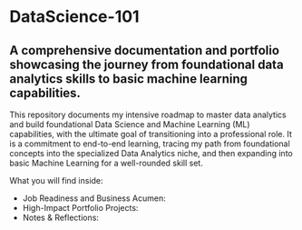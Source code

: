 # DataScience-101
A comprehensive documentation and portfolio showcasing the journey from foundational data analytics skills to basic machine learning capabilities.
---------------------------------------------------------------------------------------------------------------------------------------------------

This repository documents my intensive roadmap to master data analytics and build foundational Data Science and Machine Learning (ML) capabilities, with the ultimate goal of transitioning into a professional role. It is a commitment to end-to-end learning, tracing my path from foundational concepts into the specialized Data Analytics niche, and then expanding into basic Machine Learning for a well-rounded skill set.

What you will find inside: 
- Job Readiness and Business Acumen: 
- High-Impact Portfolio Projects:
- Notes & Reflections:
